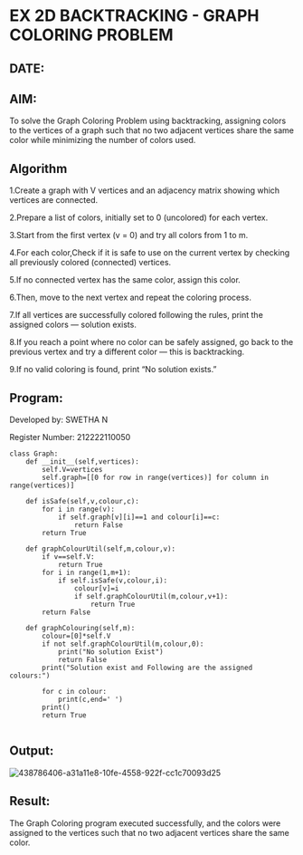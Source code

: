 # EX 2D BACKTRACKING - GRAPH COLORING PROBLEM
## DATE:
## AIM:
To solve the Graph Coloring Problem using backtracking, assigning colors to the vertices of a graph such that no two adjacent vertices share the same color while minimizing the number of colors used.



## Algorithm
1.Create a graph with V vertices and an adjacency matrix showing which vertices are connected.

2.Prepare a list of colors, initially set to 0 (uncolored) for each vertex.

3.Start from the first vertex (v = 0) and try all colors from 1 to m.

4.For each color,Check if it is safe to use on the current vertex by checking all previously colored (connected) vertices.

5.If no connected vertex has the same color, assign this color.

6.Then, move to the next vertex and repeat the coloring process.

7.If all vertices are successfully colored following the rules, print the assigned colors — solution exists.

8.If you reach a point where no color can be safely assigned, go back to the previous vertex and try a different color — this is backtracking.

9.If no valid coloring is found, print “No solution exists.”

## Program:

Developed by: SWETHA N

Register Number:  212222110050
```
class Graph:
    def __init__(self,vertices):
        self.V=vertices
        self.graph=[[0 for row in range(vertices)] for column in range(vertices)]
        
    def isSafe(self,v,colour,c):
        for i in range(v):
            if self.graph[v][i]==1 and colour[i]==c:
                return False
        return True
        
    def graphColourUtil(self,m,colour,v):
        if v==self.V:
            return True 
        for i in range(1,m+1):
            if self.isSafe(v,colour,i):
                colour[v]=i
                if self.graphColourUtil(m,colour,v+1):
                    return True
        return False
        
    def graphColouring(self,m):
        colour=[0]*self.V
        if not self.graphColourUtil(m,colour,0):
            print("No solution Exist")
            return False
        print("Solution exist and Following are the assigned colours:")
        
        for c in colour:
            print(c,end=' ')
        print()
        return True
    

```

## Output:
![438786406-a31a11e8-10fe-4558-922f-cc1c70093d25](https://github.com/user-attachments/assets/01faf22b-7448-4efe-a778-e9bb145f4f43)


## Result:
The Graph Coloring program executed successfully, and the colors were assigned to the vertices such that no two adjacent vertices share the same color.
